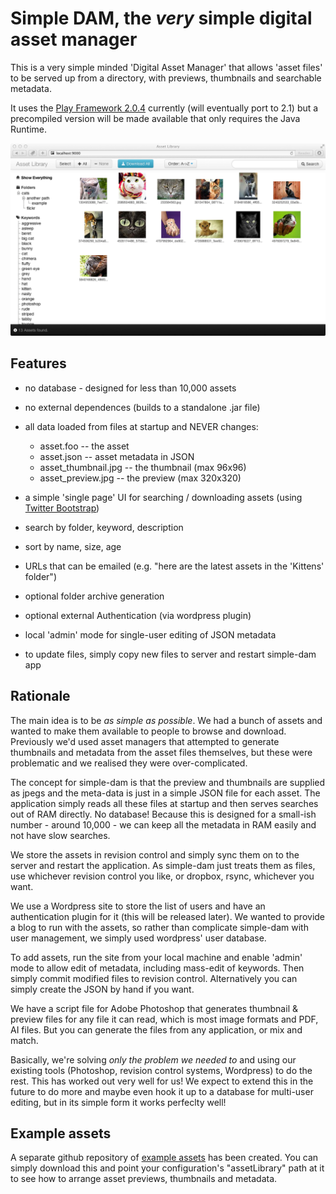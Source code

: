 Simple DAM, the *very* simple digital asset manager
===================================================

This is a very simple minded 'Digital Asset Manager' that allows 'asset files' to be served up from a directory, with previews, thumbnails and searchable metadata. 

It uses the [Play Framework 2.0.4](http://www.playframework.com/) currently (will eventually port to 2.1) but a precompiled version will be made available that only requires the Java Runtime.

![Screenshot](docs/screenshot.png)

Features
--------

* no database - designed for less than 10,000 assets

* no external dependences (builds to a standalone .jar file)

* all data loaded from files at startup and NEVER changes:
    * asset.foo -- the asset
    * asset.json -- asset metadata in JSON
    * asset_thumbnail.jpg -- the thumbnail (max 96x96)
    * asset_preview.jpg -- the preview (max 320x320)

* a simple 'single page' UI for searching / downloading assets (using [Twitter Bootstrap](http://twitter.github.com/bootstrap/index.html))

* search by folder, keyword, description

* sort by name, size, age

* URLs that can be emailed (e.g. "here are the latest assets in the 'Kittens' folder")

* optional folder archive generation

* optional external Authentication (via wordpress plugin)

* local 'admin' mode for single-user editing of JSON metadata

* to update files, simply copy new files to server and restart simple-dam app


Rationale
---------

The main idea is to be *as simple as possible*. We had a bunch of assets and wanted to make them available to people to browse and download. Previously we'd used asset managers that attempted to generate thumbnails and metadata from the asset files themselves, but these were problematic and we realised they were over-complicated.

The concept for simple-dam is that the preview and thumbnails are supplied as jpegs and the meta-data is just in a simple JSON file for each asset. The application simply reads all these files at startup and then serves searches out of RAM directly. No database! Because this is designed for a small-ish number - around 10,000 - we can keep all the metadata in RAM easily and not have slow searches.

We store the assets in revision control and simply sync them on to the server and restart the application. As simple-dam just treats them as files, use whichever revision control you like, or dropbox, rsync, whichever you want.

We use a Wordpress site to store the list of users and have an authentication plugin for it (this will be released later). We wanted to provide a blog to run with the assets, so rather than complicate simple-dam with user management, we simply used wordpress' user database.

To add assets, run the site from your local machine and enable 'admin' mode to allow edit of metadata, including mass-edit of keywords. Then simply commit modified files to revision control. Alternatively you can simply create the JSON by hand if you want.

We have a script file for Adobe Photoshop that generates thumbnail & preview files for any file it can read, which is most image formats and PDF, AI files. But you can generate the files from any application, or mix and match.

Basically, we're solving *only the problem we needed to* and using our existing tools (Photoshop, revision control systems, Wordpress) to do the rest. This has worked out very well for us! We expect to extend this in the future to do more and maybe even hook it up to a database for multi-user editing, but in its simple form it works perfeclty well!


Example assets
--------------

A separate github repository of [example assets](https://github.com/mindcandy/simple-dam-assets-example) has been created. You can simply download this and point your configuration's "assetLibrary" path at it to see how to arrange asset previews, thumbnails and metadata.
